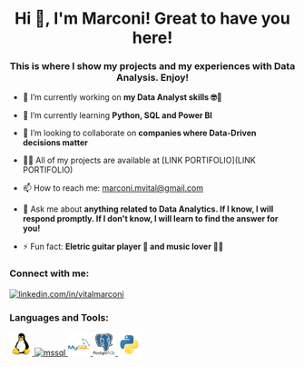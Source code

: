<h1 align="center">Hi 👋, I'm Marconi! Great to have you here!</h1>
<h3 align="center">This is where I show my projects and my experiences with Data Analysis. Enjoy!</h3>

- 🔭 I’m currently working on **my Data Analyst skills 🤓📖**

- 🌱 I’m currently learning **Python, SQL and Power BI**

- 👯 I’m looking to collaborate on **companies where Data-Driven decisions matter**

- 👨‍💻 All of my projects are available at [LINK PORTIFOLIO](LINK PORTIFOLIO)

- 📫 How to reach me: marconi.mvital@gmail.com

- 💬 Ask me about **anything related to Data Analytics. If I know, I will respond promptly. If I don't know, I will learn to find the answer for you!**

- ⚡ Fun fact: **Eletric guitar player 🎸 and music lover 🧡🎵**

<h3 align="left">Connect with me:</h3>
<p align="left">
<a href="https://linkedin.com/in/vitalmarconi" target="blank"><img align="center" src="https://raw.githubusercontent.com/rahuldkjain/github-profile-readme-generator/master/src/images/icons/Social/linked-in-alt.svg" alt="linkedin.com/in/vitalmarconi" height="30" width="40" /></a>
</p>

<h3 align="left">Languages and Tools:</h3>
<p align="left"> <a href="https://www.linux.org/" target="_blank" rel="noreferrer"> <img src="https://raw.githubusercontent.com/devicons/devicon/master/icons/linux/linux-original.svg" alt="linux" width="40" height="40"/> </a> <a href="https://www.microsoft.com/en-us/sql-server" target="_blank" rel="noreferrer"> <img src="https://www.svgrepo.com/show/303229/microsoft-sql-server-logo.svg" alt="mssql" width="40" height="40"/> </a> <a href="https://www.mysql.com/" target="_blank" rel="noreferrer"> <img src="https://raw.githubusercontent.com/devicons/devicon/master/icons/mysql/mysql-original-wordmark.svg" alt="mysql" width="40" height="40"/> </a> <a href="https://www.postgresql.org" target="_blank" rel="noreferrer"> <img src="https://raw.githubusercontent.com/devicons/devicon/master/icons/postgresql/postgresql-original-wordmark.svg" alt="postgresql" width="40" height="40"/> </a> <a href="https://www.python.org" target="_blank" rel="noreferrer"> <img src="https://raw.githubusercontent.com/devicons/devicon/master/icons/python/python-original.svg" alt="python" width="40" height="40"/> </a> </p>




<!---
MarconiMVital/MarconiMVital is a ✨ special ✨ repository because its `README.md` (this file) appears on your GitHub profile.
You can click the Preview link to take a look at your changes.


- 👋 Hi, I’m @MarconiMVital
- 👀 I’m interested in Data Analytics and Data Science
- 🌱 I’m currently learning Data Analytics using Python, SQL and Power BI
- 💞️ I’m looking to collaborate on companies that work with data-driven decisions
- 📫 Reach me on my LinkedIn: linkedin.com/in/vitalmarconi

--->
